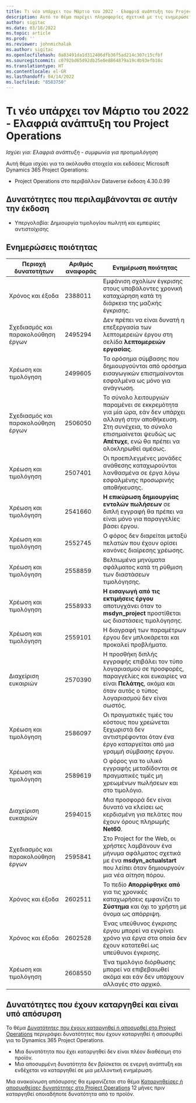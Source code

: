 ```yaml
---
title: Τι νέο υπάρχει τον Μάρτιο του 2022 - Ελαφριά ανάπτυξη του Project Operations
description: Αυτό το θέμα παρέχει πληροφορίες σχετικά με τις ενημερώσεις ποιότητας που είναι διαθέσιμες στην έκδοση Μαρτίου 2022 της ελαφριάς ανάπτυξης του Project Operations.
author: sigitac
ms.date: 03/18/2022
ms.topic: article
ms.prod: ''
ms.reviewer: johnmichalak
ms.author: sigitac
ms.openlocfilehash: 8a83491da1d312406dfb36f5ad214c307c15cfbf
ms.sourcegitcommit: c0792bd65d92db25e0e8864879a19c4b93efb10c
ms.translationtype: HT
ms.contentlocale: el-GR
ms.lasthandoff: 04/14/2022
ms.locfileid: "8583750"
---
```

# <a name="whats-new-march-2022---project-operations-lite-deployment"></a>Τι νέο υπάρχει τον Μάρτιο του 2022 - Ελαφριά ανάπτυξη του Project Operations

_Ισχύει για: Ελαφριά ανάπτυξη - συμφωνία για προτιμολόγηση_

Αυτή θέμα ισχύει για τα ακόλουθα στοιχεία και εκδόσεις Microsoft Dynamics 365 Project Operations:

- Project Operations στο περιβάλλον Dataverse έκδοση 4.30.0.99

## <a name="features-included-in-this-release"></a>Δυνατότητες που περιλαμβάνονται σε αυτήν την έκδοση

- Υπεργολαβία: Δημιουργία τιμολογίου πωλητή και εμπειρίες αντιστοίχισης

## <a name="quality-updates"></a>Ενημερώσεις ποιότητας

| Περιοχή δυνατοτήτων | Αριθμός αναφοράς | Ενημέρωση ποιότητας |
| --- | --- | --- |
| Χρόνος και έξοδα | 2388011 | Εμφάνιση σχολίων έγκρισης στους υποβάλοντες χρονική καταχώρηση κατά τη διάρκεια της μαζικής έγκρισης. |
| Σχεδιασμός και παρακολούθηση έργων | 2495294 | Δεν πρέπει να είναι δυνατή η επεξεργασία των λεπτομερειών έργου στη σελίδα **λεπτομερειών εργασίας**. |
| Χρέωση και τιμολόγηση | 2499605 | Τα ορόσημα σύμβασης που δημιουργούνται από ορόσημα εισαγωγικών επισημαίνονται εσφαλμένα ως μόνο για ανάγνωση. |
| Σχεδιασμός και παρακολούθηση έργων | 2506050 | Το σύνολο λειτουργιών παραμένει σε εκκρεμότητα για μία ώρα, εάν δεν υπάρχει αλλαγή στην αποθήκευση. Στη συνέχεια, το σύνολο επισημαίνεται ψευδώς ως **Απέτυχε**, ενώ θα πρέπει να ολοκληρωθεί αμέσως. |
| Χρέωση και τιμολόγηση | 2507401 | Οι προεπιλεγμένες μονάδες ανάθεσης καταχωρούνται λανθασμένα σε έργα λόγω εσφαλμένης προσωρινής αποθήκευσης. |
| Χρέωση και τιμολόγηση | 2541660 | **Η επικύρωση δημιουργίας εντολών πωλήσεων** σε διπλή εγγραφή θα πρέπει να είναι μόνο για παραγγελίες βάσει έργου. |
| Χρέωση και τιμολόγηση | 2552745 | Ο φόρος δεν διαρείται μεταξύ πελατών που έχουν ορίσει κανόνες διαίρεσης χρέωσης. |
| Χρέωση και τιμολόγηση | 2558859 | Βελτιωμένα μηνύματα σφάλματος κατά τη ρύθμιση των διαστάσεων τιμολόγησης. |
| Χρέωση και τιμολόγηση | 2558933 | **Η εισαγωγή από τις εκτιμήσεις έργου** αποτυγχάνει όταν το **msdyn\_project** προστίθεται ως διαστάσεις τιμολόγησης. |
| Χρέωση και τιμολόγηση | 2559101 | Η διαγραφή των παραμέτρων έργου δεν μπλοκάρεται και προκαλεί προβλήματα. |
|   Διαχείριση ευκαιριών | 2570390 | Η προσθήκη διπλής εγγραφής επιβάλει τον τύπο λογαριασμού σε προσφορές, παραγγελίες και ευκαιρίες να είναι **Πελάτης**, ακόμα και όταν αυτός ο τύπος λογαριασμού δεν είναι σωστός. |
| Χρέωση και τιμολόγηση | 2586097 | Οι πραγματικές τιμές του κόστους που χρεώνεται ξεχωριστά δεν αντιστρέφονται όταν ένα έργο καταργείται από μια γραμμή σύμβασης έργου. |
| Χρέωση και τιμολόγηση | 2589619 | Ο φόρος για το υλικό εγγραφής μεταδίδονται σε πραγματικές τιμές μη χρεωμένων πωλήσεων και στο τιμολόγιο. |
|   Διαχείριση ευκαιριών | 2594015 | Μια προσφορά δεν είναι δυνατό να κλείσει ως κερδισμένη για πελάτες που έχουν όρους πληρωμής **Net60**. |
| Σχεδιασμός και παρακολούθηση έργων | 2595841 | Στο Project for the Web, οι χρήστες λαμβάνουν ένα μήνυμα σφάλματος σχετικά με ένα **msdyn\_actualstart** που λείπει όταν δημιουργούν μια νέα αίτηση πόρου. |
| Χρόνος και έξοδα | 2602511 | Το πεδίο **Απορρίφθηκε από** για τις χρονικές καταχωρήσεις εμφανίζει το **Σύστημα** και όχι το χρήστη με όνομα ως απόρριψη. |
| Χρόνος και έξοδα | 2602528 | Ένας υπεύθυνος έγκρισης έργου μπορεί να εγκρίνει χρόνο για έργα στα οποία δεν έχουν κατατεθεί ως υπεύθυνοι έγκρισης. |
| Χρέωση και τιμολόγηση | 2608550 | Ένα τιμολόγιο διόρθωσης μπορεί να επιβεβαιωθεί ακόμα και εάν δεν υπάρχουν αλλαγές στο αρχικό. |

## <a name="removed-and-deprecated-features"></a>Δυνατότητες που έχουν καταργηθεί και είναι υπό απόσυρση

Το θέμα [Δυνατότητες που έχουν καταργηθεί ή αποσυρθεί στο Project Operations](../../whats-new/removed-depreciated-features-project.md) περιγράφει δυνατότητες που έχουν καταργηθεί ή αποσυρθεί για το Dynamics 365 Project Operations.

- Μια δυνατότητα που έχει καταργηθεί δεν είναι πλέον διαθέσιμη στο προϊόν.
- Μια αποσυρμένη δυνατότητα δεν βρίσκεται σε ενεργή ανάπτυξη και ενδέχεται να καταργηθεί σε μια μελλοντική ενημέρωση.

Μια ανακοίνωση απόσυρσης θα εμφανίζεται στο θέμα [Καταργηθείσες ή αποσυρθείσες δυνατότητες στο Project Operations](../../whats-new/removed-depreciated-features-project.md) 12 μήνες πριν καταργηθεί οποιαδήποτε δυνατότητα από το προϊόν.
